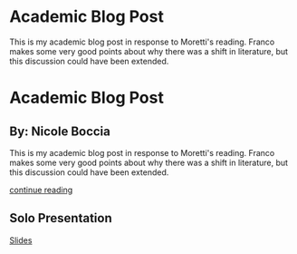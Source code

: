 # Academic Blog Post

This is my academic blog post in response to Moretti's reading. Franco makes some very good points about why there was a shift in literature, but this discussion could have been extended.

# Academic Blog Post

## By: Nicole Boccia

This is my academic blog post in response to Moretti's reading. Franco makes some very good points about why there was a shift in literature, but this discussion could have been extended.

[continue reading](blog)


## Solo Presentation 
[Slides]()
